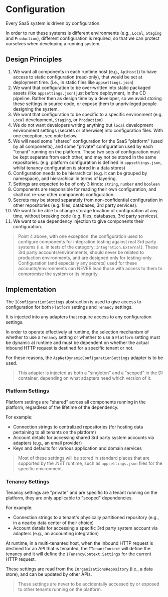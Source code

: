 # Configuration

Every SaaS system is driven by configuration.

In order to run these systems is different environments (e.g., `Local`, `Staging` and `Production`), different configuration is required, so that we can protect ourselves when developing a running system.

## Design Principles

1. We want all components in each runtime host (e.g., `ApiHost1`) to have access to static configuration (read-only), that would be set at deployment time. (i.e., in static files like `appsettings.json`)
2. We want that configuration to be over-written into static packaged assets (like `appsettings.json`) just before deployment, in the CD pipeline. Rather then as design time by a developer, so we avoid storing these settings in source code, or expose them to unprivileged people designing the system.
3. We want that configuration to be specific to a specific environment (e.g. `Local` development, `Staging`, or `Production`)
4. We do not want developers writing anything but `local` development environment settings (secrets or otherwise) into configuration files. With one exception, see note below.
5. We will need some "shared" configuration for the SaaS "platform" (used by all components), and some "private" configuration used by each "tenant" running on the platform. These two sets of configuration must be kept separate from each other, and may not be stored in the same repositories. (e.g. platform configuration is defined in `appsettings.json`, whilst tenancy configuration is stored in a data stores)
6. Configuration needs to be hierarchical (e.g. it can be grouped by namespace), and hierarchical in terms of layering.
7. Settings are expected to be of only 3 kinds: `string`, `number` and `boolean`
8. Components are responsible for reading their own configuration, and shall not re-use other components configuration.
9. Secrets may be stored separately from non-confidential configuration in other repositories (e.g. files, databases, 3rd party services).
10. We want to be able to change storage location of configuration at any time, without breaking code (e.g. files, databases, 3rd party services).
11. We want to use dependency injection to give components their configuration.

> Point 4 above, with one exception: the configuration used to configure components for integration testing against real 3rd party systems (i.e. in tests of the category: `Integration.External`). These 3rd party accounts/environments, should never be related to production environments, and are designed only for testing-only. Configuration (and especially any secrets) used for these accounts/environments can NEVER lead those with access to them to compromise the system or its integrity.

## Implementation

The `IConfigurationSettings` abstraction is used to give access to configuration for both `Platform` settings and `Tenancy` settings.

It is injected into any adapters that require access to any configuration settings.

In order to operate effectively at runtime, the selection mechanism of whether to use a `Tenancy` setting or whether to use a `Platform` setting must be dynamic at runtime and must be dependent on whether the actual inbound HTTP request is destined for a specific tenant or not.

For these reasons, the `AspNetDynamicConfigurationSettings` adapter is to be used.

> This adapter is injected as both a "singleton" and a "scoped" in the DI container, depending on what adapters need which version of it.

### Platform Settings

Platform settings are "shared" across all components running in the platform, regardless of the lifetime of the dependency.

For example:

* Connection strings to centralized repositories (for hosting data pertaining to all tenants on the platform)
* Account details for accessing shared 3rd party system accounts via adapters (e.g., an email provider)
* Keys and defaults for various application and domain services

> Most of these settings will be stored in standard places that are supported by the .NET runtime, such as `appsettings.json` files for the specific environment.

### Tenancy Settings

Tenancy settings are "private" and are specific to a tenant running on the platform, they are only applicable to "scoped" dependencies.

For example:

* Connection strings to a tenant's physically partitioned repository (e.g., in a nearby data center of their choice)
* Account details for accessing a specific 3rd party system account via adapters (e.g., an accounting integration)

At runtime, in a multi-tenanted host, when the inbound HTTP request is destined for an API that is tenanted, the `ITenantContext` will define the tenancy and it will define the `ITenancyContext.Settings` for the current HTTP request.

These settings are read from the `IOrganizationsRepository` (i.e., a data store), and can be updated by other APIs.

> These settings are never to be accidentally accessed by or exposed to other tenants running on the platform.